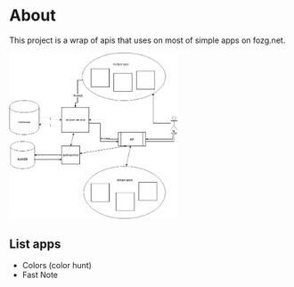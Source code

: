# About
This project is a wrap of apis that uses on most of simple apps on fozg.net.

<img src="https://github.com/FozgDotNet/api.fozg.net/blob/master/docs/images/microservices_temp_1.png" width="60%">


## List apps

- Colors (color hunt)
- Fast Note
